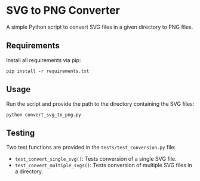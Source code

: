 
# SVG to PNG Converter

A simple Python script to convert SVG files in a given directory to PNG files.

## Requirements
Install all requirements via pip:
```
pip install -r requirements.txt
```

## Usage
Run the script and provide the path to the directory containing the SVG files:
```
python convert_svg_to_png.py
```

## Testing
Two test functions are provided in the `tests/test_conversion.py` file:
- `test_convert_single_svg()`: Tests conversion of a single SVG file.
- `test_convert_multiple_svgs()`: Tests conversion of multiple SVG files in a directory.
